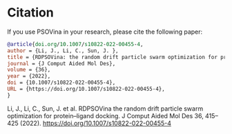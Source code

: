 # Citation

If you use PSOVina in your research, please cite the following paper:

```bibtex
@article{doi.org/10.1007/s10822-022-00455-4,
author = {Li, J., Li, C., Sun, J. },
title = {RDPSOVina: the random drift particle swarm optimization for protein–ligand docking},
journal = {J Comput Aided Mol Des},
volume = {36},
year = {2022},
doi = {10.1007/s10822-022-00455-4},
URL = {https://doi.org/10.1007/s10822-022-00455-4},
}
```

Li, J., Li, C., Sun, J. et al. RDPSOVina the random drift particle swarm optimization for protein–ligand docking. J Comput Aided Mol Des 36, 415–425 (2022). https://doi.org/10.1007/s10822-022-00455-4